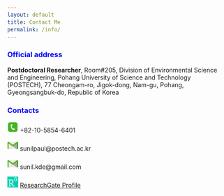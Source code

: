 ```yaml
---
layout: default
title: Contact Me
permalink: /info/
---
```


<style>
    tab1 { padding-left: 4em; }
</style>

<h3 style="color: blue; text-align: left;">Official address</h3>

<p><strong>Postdoctoral Researcher</strong>, Room#205, Division of Environmental Science and Engineering, Pohang University of Science and Technology (POSTECH), 77 Cheongam-ro, Jigok-dong, Nam-gu, Pohang, Gyeongsangbuk-do, Republic of Korea</p>

<h3 style="color: blue; text-align: left;">Contacts</h3>

<p><img src="https://github.com/sunilpaulmathew/sunilpaulmathew.github.io/blob/master/assets/pic018.png?raw=true" alt="" width="25" height="25" /> +82-10-5854-6401</p>

<p><img src="https://github.com/sunilpaulmathew/sunilpaulmathew.github.io/blob/master/assets/pic017.png?raw=true" alt="" width="25" height="25" /> sunilpaul@postech.ac.kr</p>

<p><img src="https://github.com/sunilpaulmathew/sunilpaulmathew.github.io/blob/master/assets/pic017.png?raw=true" alt="" width="25" height="25" /> sunil.kde@gmail.com</p>

<p><a href="https://www.researchgate.net/profile/Sunil_M2" target="_blank"><img src="https://github.com/sunilpaulmathew/sunilpaulmathew.github.io/blob/master/assets/pic020.png?raw=true" alt="" width="25" height="25" /></a> <a href="https://www.researchgate.net/profile/Sunil_M2" target="_blank">ResearchGate Profile</a></p>
